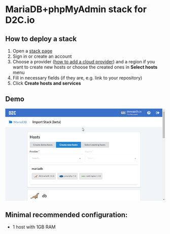 # MariaDB+phpMyAdmin stack for D2C.io

## How to deploy a stack

1. Open a [stack page](https://panel.d2c.io/?import=https://github.com/d2cio/mariadb-stack/archive/master.zip)
2. Sign in or create an account
3. Choose a provider ([how to add a cloud provider](https://docs.d2c.io/getting-started/cloud-providers/)) and a region if you want to create new hosts or choose the created ones in **Select hosts** menu
3. Fill in necessary fields (if they are, e.g. link to your repository)
4. Click **Create hosts and services**

## Demo

![How to deploy a stack](https://github.com/mastappl/images/blob/master/mariadb.gif)

## Minimal recommended configuration:

- 1 host with 1GB RAM

